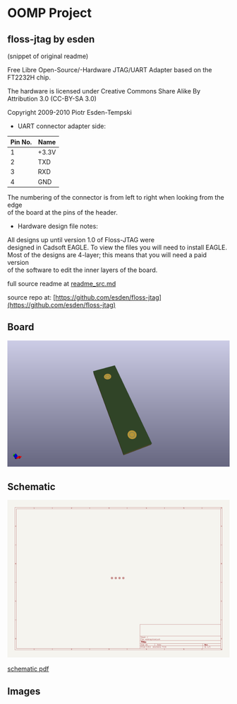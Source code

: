 # OOMP Project  
## floss-jtag  by esden  
  
(snippet of original readme)  
  
Free Libre Open-Source/-Hardware JTAG/UART Adapter based on the FT2232H chip.  
  
The hardware is licensed under Creative Commons Share Alike By Attribution 3.0 (CC-BY-SA 3.0)  
  
Copyright 2009-2010 Piotr Esden-Tempski  
  
- UART connector adapter side:  
  
| Pin No. | Name  |  
|---------|-------|  
| 1       | +3.3V |  
| 2       |  TXD  |  
| 3       |  RXD  |  
| 4       |  GND  |  
  
The numbering of the connector is from left to right when looking from the edge  
of the board at the pins of the header.  
  
- Hardware design file notes:  
  
All designs up until version 1.0 of Floss-JTAG were  
designed in Cadsoft EAGLE. To view the files you will need to install EAGLE.  
Most of the designs are 4-layer; this means that you will need a paid version  
of the software to edit the inner layers of the board.  
  
  
  
  full source readme at [readme_src.md](readme_src.md)  
  
source repo at: [https://github.com/esden/floss-jtag](https://github.com/esden/floss-jtag)  
## Board  
  
[![working_3d.png](working_3d_600.png)](working_3d.png)  
## Schematic  
  
[![working_schematic.png](working_schematic_600.png)](working_schematic.png)  
  
[schematic pdf](working_schematic.pdf)  
## Images  

